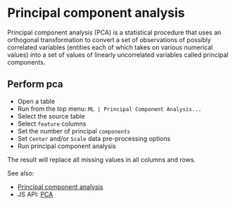 <!-- TITLE: Principal component analysis -->
<!-- SUBTITLE: -->

# Principal component analysis

Principal component analysis (PCA) is a statistical procedure that uses an orthogonal transformation to convert a set of
observations of possibly correlated variables
(entities each of which takes on various numerical values) into a set of values of linearly uncorrelated variables
called principal components.

## Perform pca

* Open a table
* Run from the top menu: `ML | Principal Component Analysis...`
* Select the source table
* Select `feature` columns
* Set the number of principal `components`
* Set `Center` and/or `Scale` data pre-processing options
* Run principal component analysis

The result will replace all missing values in all columns and rows.

See also:

* [Principal component analysis](https://en.wikipedia.org/wiki/Principal_component_analysis)
* JS API: [PCA](https://public.datagrok.ai/js/samples/domains/data-science/pca)

